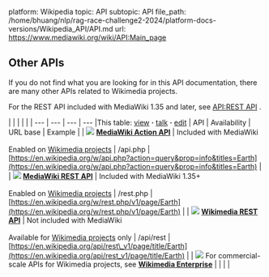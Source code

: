 platform: Wikipedia
topic: API
subtopic: API
file_path: /home/bhuang/nlp/rag-race-challenge2-2024/platform-docs-versions/Wikipedia_API/API.md
url: https://www.mediawiki.org/wiki/API:Main_page


## Other APIs

If you do not find what you are looking for in this API documentation, there are many other APIs related to Wikimedia projects.

For the REST API included with MediaWiki 1.35 and later, see [API:REST API](https://www.mediawiki.org/wiki/Special:MyLanguage/API:REST_API "Special:MyLanguage/API:REST API") [](https://www.mediawiki.org/wiki/API:REST_API "API:REST API").

|     |     |     |     |
| --- | --- | --- | --- |This table: [view](https://www.mediawiki.org/wiki/Template:API_comparison "Template:API comparison") **·** [talk](https://www.mediawiki.org/wiki/Template_talk:API_comparison) **·** [edit](https://www.mediawiki.org/w/index.php?title=Template:API_comparison&action=edit)
| API | Availability | URL base | Example |
| [![](//upload.wikimedia.org/wikipedia/commons/thumb/c/c6/MediaWiki-2020-small-icon.svg/18px-MediaWiki-2020-small-icon.svg.png)](https://www.mediawiki.org/wiki/File:MediaWiki-2020-small-icon.svg) ****[MediaWiki Action API](https://www.mediawiki.org/wiki/Special:MyLanguage/API:Main_page "Special:MyLanguage/API:Main page")**** | Included with MediaWiki<br><br>Enabled on [Wikimedia projects](https://meta.wikimedia.org/wiki/Special:MyLanguage/Wikimedia_projects "m:Special:MyLanguage/Wikimedia projects") | /api.php | [https://en.wikipedia.org/w/api.php?action=query&prop=info&titles=Earth](https://en.wikipedia.org/w/api.php?action=query&prop=info&titles=Earth) |
| [![](//upload.wikimedia.org/wikipedia/commons/thumb/c/c6/MediaWiki-2020-small-icon.svg/18px-MediaWiki-2020-small-icon.svg.png)](https://www.mediawiki.org/wiki/File:MediaWiki-2020-small-icon.svg) **[MediaWiki REST API](https://www.mediawiki.org/wiki/Special:MyLanguage/API:REST_API "Special:MyLanguage/API:REST API")[](https://www.mediawiki.org/wiki/API:REST_API "API:REST API")** | Included with MediaWiki 1.35+<br><br>Enabled on [Wikimedia projects](https://meta.wikimedia.org/wiki/Special:MyLanguage/Wikimedia_projects "m:Special:MyLanguage/Wikimedia projects") | /rest.php | [https://en.wikipedia.org/w/rest.php/v1/page/Earth](https://en.wikipedia.org/w/rest.php/v1/page/Earth) |
| [![](//upload.wikimedia.org/wikipedia/commons/thumb/8/81/Wikimedia-logo.svg/18px-Wikimedia-logo.svg.png)](https://www.mediawiki.org/wiki/File:Wikimedia-logo.svg) **[Wikimedia REST API](https://www.mediawiki.org/wiki/Special:MyLanguage/Wikimedia_REST_API "Special:MyLanguage/Wikimedia REST API")[](https://www.mediawiki.org/wiki/Wikimedia_REST_API "Wikimedia REST API")** | Not included with MediaWiki<br><br>Available for [Wikimedia projects](https://meta.wikimedia.org/wiki/Special:MyLanguage/Wikimedia_projects "m:Special:MyLanguage/Wikimedia projects") only | /api/rest | [https://en.wikipedia.org/api/rest\_v1/page/title/Earth](https://en.wikipedia.org/api/rest_v1/page/title/Earth) |
| [![](//upload.wikimedia.org/wikipedia/commons/thumb/8/84/Wikimedia_Enterprise_squirrel.svg/18px-Wikimedia_Enterprise_squirrel.svg.png)](https://www.mediawiki.org/wiki/File:Wikimedia_Enterprise_squirrel.svg) For commercial-scale APIs for Wikimedia projects, see **[Wikimedia Enterprise](https://www.mediawiki.org/wiki/Special:MyLanguage/Wikimedia_Enterprise "Special:MyLanguage/Wikimedia Enterprise")[](https://www.mediawiki.org/wiki/Wikimedia_Enterprise "Wikimedia Enterprise")** |     |     |     |